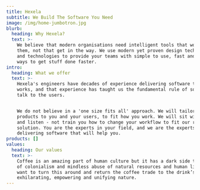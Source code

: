 ```yaml
---
title: Hexela
subtitle: We Build The Software You Need
image: /img/home-jumbotron.jpg
blurb:
  heading: Why Hexela?
  text: >-
    We believe that modern organisations need intelligent tools that work with
    them, not that get in the way. We use modern yet proven design techniques
    and technologies to provide your teams with simple to use, fast and reliable
    ways to get stuff done faster.
intro:
  heading: What we offer
  text: >-
    Hexela's engineers have decades of experience delivering software that
    works, and that experience has taught us the fundamental rule of software -
    talk to the users.


    We do not believe in a 'one size fits all' approach. We will tailor our
    products to you and your users, to fit how you work. We will sit with you
    and listen - not train you how to change your workflow to fit our rigid
    solution. You are the experts in your field, and we are the experts at
    delivering software that will help you.
products: []
values:
  heading: Our values
  text: >-
    Coffee is an amazing part of human culture but it has a dark side too – one
    of colonialism and mindless abuse of natural resources and human lives. We
    want to turn this around and return the coffee trade to the drink’s
    exhilarating, empowering and unifying nature.
---
```



